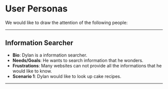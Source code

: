 # User Personas

We would like to draw the attention of the following people:

---

## Information Searcher

- **Bio**: Dylan is a information searcher.
- **Needs/Goals**: He wants to search information that he wonders.
- **Frustrations**: Many websites can not provide all the informations that he
  would like to know.
- **Scenario 1**: Dylan would like to look up cake recipes.

---
